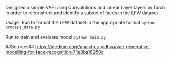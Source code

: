 Designed a simple VAE using Convolutions and Linear Layer layers in Torch in order to reconstruct and identify a subset of faces in the LFW dataset

Usage:
Run to format the LFW dataset in the appropriate format
```python process_data.py```

Run to train and evaluate model
```python main.py```


##Sources##
https://medium.com/analytics-vidhya/vae-generative-modelling-for-face-recognition-71e8ba16950c


